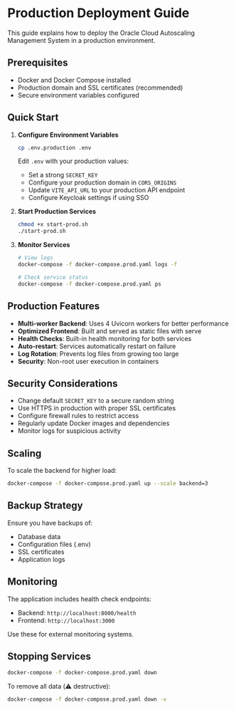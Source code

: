 # Production Deployment Guide

This guide explains how to deploy the Oracle Cloud Autoscaling Management System in a production environment.

## Prerequisites

- Docker and Docker Compose installed
- Production domain and SSL certificates (recommended)
- Secure environment variables configured

## Quick Start

1. **Configure Environment Variables**
   ```bash
   cp .env.production .env
   ```
   Edit `.env` with your production values:
   - Set a strong `SECRET_KEY`
   - Configure your production domain in `CORS_ORIGINS`
   - Update `VITE_API_URL` to your production API endpoint
   - Configure Keycloak settings if using SSO

2. **Start Production Services**
   ```bash
   chmod +x start-prod.sh
   ./start-prod.sh
   ```

3. **Monitor Services**
   ```bash
   # View logs
   docker-compose -f docker-compose.prod.yaml logs -f
   
   # Check service status
   docker-compose -f docker-compose.prod.yaml ps
   ```

## Production Features

- **Multi-worker Backend**: Uses 4 Uvicorn workers for better performance
- **Optimized Frontend**: Built and served as static files with serve
- **Health Checks**: Built-in health monitoring for both services
- **Auto-restart**: Services automatically restart on failure
- **Log Rotation**: Prevents log files from growing too large
- **Security**: Non-root user execution in containers

## Security Considerations

- Change default `SECRET_KEY` to a secure random string
- Use HTTPS in production with proper SSL certificates
- Configure firewall rules to restrict access
- Regularly update Docker images and dependencies
- Monitor logs for suspicious activity

## Scaling

To scale the backend for higher load:
```bash
docker-compose -f docker-compose.prod.yaml up --scale backend=3
```

## Backup Strategy

Ensure you have backups of:
- Database data
- Configuration files (.env)
- SSL certificates
- Application logs

## Monitoring

The application includes health check endpoints:
- Backend: `http://localhost:8000/health`
- Frontend: `http://localhost:3000`

Use these for external monitoring systems.

## Stopping Services

```bash
docker-compose -f docker-compose.prod.yaml down
```

To remove all data (⚠️ destructive):
```bash
docker-compose -f docker-compose.prod.yaml down -v
```